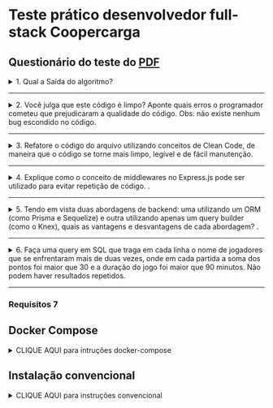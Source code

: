 # Teste prático desenvolvedor full-stack Coopercarga

## Questionário do teste do [PDF](https://github.com/lucasquearis/desafio-tecnico-coopercarga/blob/master/files/Teste%20JS%20PL_SR.pdf)

<details><summary>1. Qual a Saída do algoritmo?</summary>
<br>
   <p>Resposta: A saída é uma série de números primos separados por páginas.</p>
</details>
<hr>
<details>
   <summary>2. Você julga que este código é limpo? Aponte quais erros o programador
   cometeu que prejudicaram a qualidade do código. Obs: não existe nenhum bug
   escondido no código.
   </summary>
   <br>
   <p>Resposta: O código pode ser melhorado de diversas formas, vou citar agumas delas:</p>
   <ul>
      <li>Usar nomes de variáveis mais descritivos: o código apresenta variáveis como: "M", "RR", "CC", "ITIS". Isso dificulta muito na hora da manutenção, nomes que descrevem as variáveis são muito melhores, ajudando muito na hora do debug.</li>
      <br>
      <li>Código todo em escopo global: O código inteiro está em um escopo só no metodo "main", outra coisa que dificulta muito na hora do debug, separar o método em funções desacopladas com funções individuais, ajudam demais na hora do debug, pois você sabe exatamente onde foi que o código teve algum problema.</li>
      <br>
      <li>Código "engessado": O código possui várias variáveis "hardcoded", ou seja, com variáveis fixas, não permitindo a customização de quem precisa usar o código em mais de um lugar, na refatoração coloquei a opção de quem consumir o método, poder definir o tamanho das páginas em listas e colunas, também permitindo trocar o limite máximo de números primos gerados, tornando o método muito mais dinâmico.</li>
   </ul>
</details>
<hr>
<details><summary>3. Refatore o código do arquivo utilizando conceitos de Clean Code, de maneira
que o código se torne mais limpo, legível e de fácil manutenção.</summary>
   <br>
   <p>Resposta: Alterei o nome da classe de "DoSomething" para "PrimeNumbers", para melhor descrição da classe, mantive o método "main" original para comparações, criei 3 novos métodos "primesDictionary", "buildPrimeNumbers" e "printPrimeNumbersPages".</p>
   <p>O caminho para o arquivo é esse: <a href="https://github.com/lucasquearis/desafio-tecnico-coopercarga/blob/master/files/main.js">files/main.js</a></p>

</details>
<hr>
<details><summary>4. Explique como o conceito de middlewares no Express.js pode ser utilizado para
evitar repetição de código.
.</summary>
   <br>
   <p>Resposta: Imagine que cada requisição HTTP da aplicação seja composta por uma torre de legos, onde existam a entrada que é a base dessa torre, e a saída, onde é o topo dessa torre. Cada peça ou lego dessa torre, é um middleware, uma peça do código que pode ser fácilmente utilizada em outras rotas, ou seja, em outras requisições, um middleware tem acesso a todos os dados de entrada e saída da requisição, por isso é comum utilizarmos middlewares para controlar validações e autenticações.</p>
   <p>Um middleware de autenticação, pode ser utilizado em várias rotas em que são necessárias tais autenticações, o mesmo acontece com um middleware de erro, que pode ser utilizada apenas um na aplicação toda, contemplando todos os erros possíveis.</p>
</details>
<hr>
<details><summary>5. Tendo em vista duas abordagens de backend: uma utilizando um ORM (como
Prisma e Sequelize) e outra utilizando apenas um query builder (como o Knex),
quais as vantagens e desvantagens de cada abordagem?
.</summary>
<br>
   <p>Resposta: </p>
      <h4>ORM</h4>
   <ul>
      <li><b>Vantagens:</b></li>
      <li>Abstração, ele abstrai o máximo do banco de dados, automazitando relacionamentos e processos deixando fácil o processo de comunicação da aplicação com o banco de dados, o que aumenta a produtividade e tempo para pensar melhor na aplicação.</li>
      <li>Migrations, geralmente a ORM tem um sistema de migrações, a qual identificam alterações na arquitetura do banco de dados com base no código do desenvolvedor.</li>
      <li>Portabilidade, como também no query builder, fca muito mais fácil fazer alteração de banco, pois os métodos são basicamente os mesmos, ao trocar de um PostgreSQL para um MySQL por exemplo.</li>
      <li><b>Desvantagens:</b></li>
      <li>Desempenho, em alguns cenários o desempenho do ORM não é bem otimizado, fazendo com que uma simples consulta traga muita complexidade para a operação.</li>
      <li>Abstração, o que também é uma vantagem, pode se tornar uma desvantagem, já que a ORM abstrai tanto que pode inpedir com que o desenvolvedor entenda seu banco de dados e dificulte a depuração, a mudança de paradigmas ou o aumento do desempenho.</li>
      <li>Lentidão, em geral a ORM costuma ser mais lenta do que outras alternativas, especialmente em consultas complexas.</li>
   </ul>
   <h4>Query Builder</h4>
   <ul>
      <li><b>Vantagens:</b></li>
      <li>Facilidade de gerenciamento, como a query builder utiliza métodos ou funções para interagr com o banco, acaba sendo mais prático para o desenvolvedor utilizar as funções do query builder que já está pré configurada para isso.</li>
      <li>Comunicação manual com o Banco, existe a possibilidade de escrever consultas manualmente, ou seja, com strings, é uma ótima opção para quem tem conhecimento em banco de dados para solucionar algum problema.</li>
      <li>Suporte a vários bancos, com apenas algumas diferenças entre bancos SQL, fazer a troca de banco de dados acaba sendo uma tarefa mais simples, pois os métodos em grande maioria são os mesmos</li>
      <li><b>Desvantagens:</b></li>
      <li>Conhecimento em SQL, utilizar um query builder, exige que o desenvolvedor conheça o que são os bancos de dados e seus relacionamentos em SQL</li>
      <li>Relacionamento dos dados, os relacionamentos não são automatizados, isso quer dizer que o desenvolvedor tem que saber muito bem como é o relacionamento do banco para poder fazer a aplicação se comunicar com o DB.</li>
   </ul>
   <a href="https://www.prisma.io/dataguide/types/relational/comparing-sql-query-builders-and-orms">Referências.</a></p>
</details>
<hr>
<details><summary>6. Faça uma query em SQL que traga em cada linha o nome de jogadores que se enfrentaram mais de duas vezes, onde em cada partida a soma dos pontos foi maior que 30 e a duração do jogo foi maior que 90 minutos. Não podem haver resultados repetidos.
</summary>
<br>
   <p>Resposta:</p>

```mysql
SELECT DISTINCT j1.nome, j2.nome
FROM Partidas p1
JOIN Partidas p2 ON p1.jogador1_id = p2.jogador1_id AND p1.jogador2_id = p2.jogador2_id
JOIN Jogador j1 ON p1.jogador1_id = j1.id
JOIN Jogador j2 ON p1.jogador2_id = j2.id
WHERE p1.id <> p2.id
      AND p1.pontos_jogador2 + p2.pontos_jogador2 > 30
      AND p1.duracao > 90 AND p2.duracao > 90;
```

</details>
<hr>

### Requisitos 7

## Docker Compose

<details><summary>CLIQUE AQUI para intruções docker-compose</summary>
<hr>

Apenas utilize o comando a seguir e veja a mágica acontecer 😁

```bash
   docker-compose up -d
```

Acesse o front-end através desse link:
<http://localhost:9000/>

Acesse o back-end através desse link:
<http://localhost:3333/api/products>

</details>

## Instalação convencional

<details><summary>CLIQUE AQUI para instruções convencional</summary>
<hr>

Estando na pasta raiz do projeto, use os seguintes comandos para entrar no diretório do back-end, instalar as dependências e iniciá-lo:

```bash
   cd back-end
   yarn
   yarn start
```

Com o back-end online você pode acessar a api através desse link:
<http://localhost:3333/api/products>

Abra outro terminal para subir o front-end, entre no repositório raiz do projeto, instale todas as dependências e inicie:

```bash
   cd front-end
   yarn
   yarn dev
```

Com o back-end iniciado acesse o front-end através desse link:
<http://localhost:9000/>

</details>
